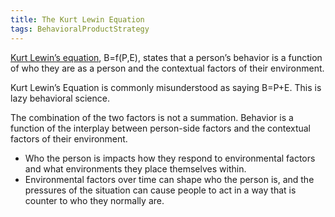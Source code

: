 ```yaml
---
title: The Kurt Lewin Equation
tags: BehavioralProductStrategy
---
```

[Kurt Lewin’s equation](https://en.wikipedia.org/wiki/Lewin's_equation), B=f(P,E), states that a person’s behavior is a function of who they are as a person and the contextual factors of their environment.

Kurt Lewin’s Equation is commonly misunderstood as saying B=P+E. This is lazy behavioral science.

The combination of the two factors is not a summation. Behavior is a function of the interplay between person-side factors and the contextual factors of their environment.
* Who the person is impacts how they respond to environmental factors and what environments they place themselves within.
* Environmental factors over time can shape who the person is, and the pressures of the situation can cause people to act in a way that is counter to who they normally are.